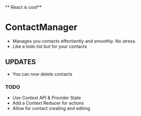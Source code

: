 ** React is cool**


# ContactManager
* Manages you contacts effectiently and smoothly. No stress.
* Like a todo list but for your contacts

## UPDATES
* You can now delete contacts

### TODO

* Use Context API & Provider State
* Add a Context Reducer for actions
* Allow for contact creating and editing
